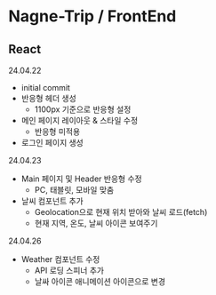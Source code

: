 # Nagne-Trip / FrontEnd

## React



24.04.22
- initial commit
- 반응형 헤더 생성
  -  1100px 기준으로 반응형 설정
- 메인 페이지 레이아웃 & 스타일 수정
  - 반응형 미적용
- 로그인 페이지 생성

24.04.23
- Main 페이지 및 Header 반응형 수정
  - PC, 태블릿, 모바일 맞춤
- 날씨 컴포넌트 추가
  - Geolocation으로 현재 위치 받아와 날씨 로드(fetch)
  - 현재 지역, 온도, 날씨 아이콘 보여주기

24.04.26
- Weather 컴포넌트 수정
  - API 로딩 스피너 추가
  - 날싸 아이콘 애니메이션 아이콘으로 변경